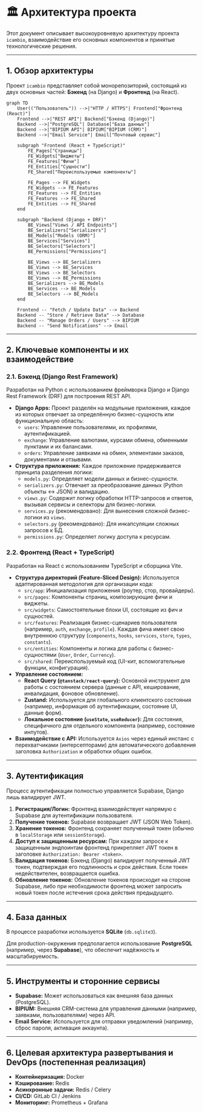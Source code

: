 # 🏛️ Архитектура проекта

Этот документ описывает высокоуровневую архитектуру проекта `icambio`, взаимодействие его основных компонентов и принятые технологические решения.

---

## 1. Обзор архитектуры

Проект `icambio` представляет собой монорепозиторий, состоящий из двух основных частей: **Бэкенд** (на Django) и **Фронтенд** (на React).

```mermaid
graph TD
    User(("Пользователь")) -->|"HTTP / HTTPS"| Frontend["Фронтенд (React)"]
    Frontend -->|"REST API"| Backend["Бэкенд (Django)"]
    Backend -->|"PostgreSQL"| Database["База данных"]
    Backend -->|"BIPIUM API"| BIPIUM["BIPIUM (CRM)"]
    Backend -->|"Email Service"| Email["Почтовый сервис"]

    subgraph "Frontend (React + TypeScript)"
        FE_Pages["Страницы"]
        FE_Widgets["Виджеты"]
        FE_Features["Фичи"]
        FE_Entities["Сущности"]
        FE_Shared["Переиспользуемые компоненты"]

        FE_Pages --> FE_Widgets
        FE_Widgets --> FE_Features
        FE_Features --> FE_Entities
        FE_Features --> FE_Shared
        FE_Entities --> FE_Shared
    end

    subgraph "Backend (Django + DRF)"
        BE_Views["Views / API Endpoints"]
        BE_Serializers["Serializers"]
        BE_Models["Models (ORM)"]
        BE_Services["Services"]
        BE_Selectors["Selectors"]
        BE_Permissions["Permissions"]

        BE_Views --> BE_Serializers
        BE_Views --> BE_Services
        BE_Views --> BE_Selectors
        BE_Views --> BE_Permissions
        BE_Serializers --> BE_Models
        BE_Services --> BE_Models
        BE_Selectors --> BE_Models
    end

    Frontend -- "Fetch / Update Data" --> Backend
    Backend -- "Store / Retrieve Data" --> Database
    Backend -- "Manage Orders / Users" --> BIPIUM
    Backend -- "Send Notifications" --> Email
```

---

## 2. Ключевые компоненты и их взаимодействие

### 2.1. Бэкенд (Django Rest Framework)

Разработан на Python с использованием фреймворка Django и Django Rest Framework (DRF) для построения REST API.

-   **Django Apps:** Проект разделён на модульные приложения, каждое из которых отвечает за определённую бизнес-сущность или функциональную область:
    -   `users`: Управление пользователями, их профилями, аутентификацией.
    -   `exchange`: Управление валютами, курсами обмена, обменными пунктами и их балансами.
    -   `orders`: Управление заявками на обмен, элементами заказов, документами и отзывами.
-   **Структура приложения:** Каждое приложение придерживается принципа разделения логики:
    -   `models.py`: Определяет модели данных и бизнес-сущности.
    -   `serializers.py`: Отвечает за преобразование данных (Python объекты <-> JSON) и валидацию.
    -   `views.py`: Содержит логику обработки HTTP-запросов и ответов, вызывая сервисы и селекторы для бизнес-логики.
    -   `services.py` (рекомендовано): Для вынесения сложной бизнес-логики из `views`.
    -   `selectors.py` (рекомендовано): Для инкапсуляции сложных запросов к БД.
    -   `permissions.py`: Определяет логику доступа к ресурсам.

### 2.2. Фронтенд (React + TypeScript)

Разработан на React с использованием TypeScript и сборщика Vite.

-   **Структура директорий (Feature-Sliced Design):** Используется адаптированная методология для организации кода:
    -   `src/app`: Инициализация приложения (роутер, стор, провайдеры).
    -   `src/pages`: Компоненты страниц, композирующие фичи и виджеты.
    -   `src/widgets`: Самостоятельные блоки UI, состоящие из фич и сущностей.
    -   `src/features`: Реализация бизнес-сценариев пользователя (например, `auth`, `exchange`, `profile`). Каждая фича имеет свою внутреннюю структуру (`components`, `hooks`, `services`, `store`, `types`, `constants`).
    -   `src/entities`: Компоненты и логика для работы с бизнес-сущностями (`User`, `Order`, `Currency`).
    -   `src/shared`: Переиспользуемый код (UI-кит, вспомогательные функции, конфигурация).
-   **Управление состоянием:**
    -   **React Query (`@tanstack/react-query`):** Основной инструмент для работы с состоянием сервера (данные с API, кеширование, инвалидация, фоновое обновление).
    -   **Zustand:** Используется для глобального клиентского состояния (например, информация об аутентификации, состояние UI, данные форм).
    -   **Локальное состояние (`useState`, `useReducer`):** Для состояния, специфичного для отдельного компонента (например, состояние инпутов).
-   **Взаимодействие с API:** Используется `Axios` через единый инстанс с перехватчиками (интерсепторами) для автоматического добавления заголовка `Authorization` и обработки общих ошибок.

---

## 3. Аутентификация

Процесс аутентификации полностью управляется Supabase, Django лишь валидирует JWT.

1.  **Регистрация/Логин:** Фронтенд взаимодействует напрямую с Supabase для аутентификации пользователя.
2.  **Получение токенов:** Supabase возвращает JWT (JSON Web Token).
3.  **Хранение токенов:** Фронтенд сохраняет полученный токен (обычно в `localStorage` или `sessionStorage`).
4.  **Доступ к защищенным ресурсам:** При каждом запросе к защищенным эндпоинтам фронтенд прикрепляет JWT токен в заголовке `Authorization: Bearer <token>`.
5.  **Валидация токенов:** Бэкенд (Django) валидирует полученный JWT токен, подтверждая его подлинность и срок действия. Если токен недействителен, возвращается ошибка.
6.  **Обновление токенов:** Обновление токенов происходит на стороне Supabase, либо при необходимости фронтенд может запросить новый токен после истечения срока действия предыдущего.

---

## 4. База данных

В процессе разработки используется **SQLite** (`db.sqlite3`).

Для production-окружения предполагается использование **PostgreSQL** (например, через **Supabase**), что обеспечит надёжность и масштабируемость.

---

## 5. Инструменты и сторонние сервисы

-   **Supabase:** Может использоваться как внешняя база данных (PostgreSQL).
-   **BIPIUM:** Внешняя CRM-система для управления данными (например, заявками, пользователями) через API.
-   **Email Service:** Используется для отправки уведомлений (например, сброс пароля, активация аккаунта).

---

## 6. Целевая архитектура развертывания и DevOps (постепенная реализация)

-   **Контейнеризация:** Docker
-   **Кэширование:** Redis
-   **Асинхронные задачи:** Redis / Celery
-   **CI/CD:** GitLab CI / Jenkins
-   **Мониторинг:** Prometheus + Grafana 
